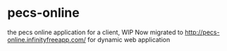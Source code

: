 # pecs-online
the pecs online application for a client, WIP
Now migrated to http://pecs-online.infinityfreeapp.com/
for dynamic web application
